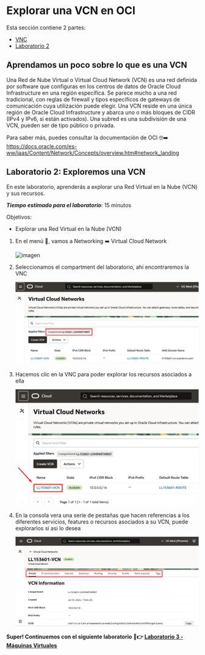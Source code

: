 # Explorar una VCN en OCI

Esta sección contiene 2 partes:
- [VNC](#aprendamos-un-poco-sobre-lo-que-es-una-vcn)
- [Laboratorio 2](#laboratorio-2-exploremos-una-vcn)
  
## Aprendamos un poco sobre lo que es una VCN

Una Red de Nube Virtual o Virtual Cloud Network (VCN) es una red definida por software que configuras en los centros de datos de Oracle Cloud Infrastructure en una región específica. Se parece mucho a una red tradicional, con reglas de firewall y tipos específicos de gateways de comunicación cuya utilización puede elegir. Una VCN reside en una única región de Oracle Cloud Infrastructure y abarca uno o más bloques de CIDR (IPv4 y IPv6, si están activados). Una subred es una subdivisión de una VCN, pueden ser de tipo público o privada.

Para saber más, puedes consultar la documentación de OCI 🤓➡️ https://docs.oracle.com/es-ww/iaas/Content/Network/Concepts/overview.htm#network_landing

## Laboratorio 2: Exploremos una VCN

En este laboratorio, aprenderás a explorar una Red Virtual en la Nube (VCN) y sus recursos.

_**Tiempo estimado para el laboratorio**_: 15 minutos

Objetivos:
- Explorar una Red Virtual en la Nube (VCN)


1. En el menú 🍔, vamos a Networking ➡️ Virtual Cloud Network

   ![imagen](../Lab2-VCN/Imagenes/lab2-1.png)
   
2. Seleccionamos el compartment del laboratorio, ahí encontraremos la VNC

   ![imagen](../Lab2-VCN/Imagenes/lab2-2.png)
   
3. Hacemos clic en la VNC para poder explorar los recursos asociados a ella

   ![imagen](../Lab2-VCN/Imagenes/lab2-3.png)

4. En la consola vera una serie de pestañas que hacen referencias a los diferentes servicios, features o recursos asociados a su VCN, puede explorarlos si asi lo desea

   ![imagen](../Lab2-VCN/Imagenes/lab2-4.png)

**Super! Continuemos con el siguiente laboratorio 🥳👉 [Laboratorio 3 - Máquinas Virtuales](https://github.com/kapvar9/oci-FastTrack-infraestructura/blob/main/Lab3-MaquinasVirtuales/Readme.md)**
